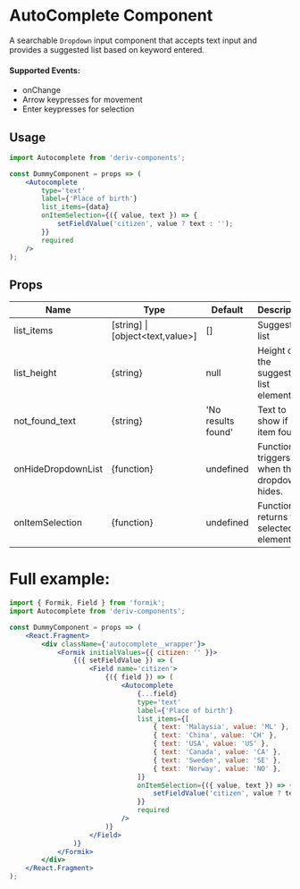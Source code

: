 # AutoComplete Component

A searchable `Dropdown` input component that accepts text input and provides a suggested list based on keyword entered.

#### Supported Events:

- onChange
- Arrow keypresses for movement
- Enter keypresses for selection

## Usage

```jsx
import Autocomplete from 'deriv-components';

const DummyComponent = props => (
    <Autocomplete
        type='text'
        label={'Place of birth'}
        list_items={data}
        onItemSelection={({ value, text }) => {
            setFieldValue('citizen', value ? text : '');
        }}
        required
    />
);
```

## Props

| Name               | Type                             | Default            | Description                                |
| ------------------ | -------------------------------- | ------------------ | ------------------------------------------ |
| list_items         | [string] \| [object<text,value>] | []                 | Suggestion list                            |
| list_height        | {string}                         | null               | Height of the suggestion list element.     |
| not_found_text     | {string}                         | 'No results found' | Text to show if no item found              |
| onHideDropdownList | {function}                       | undefined          | Function triggers when the dropdown hides. |
| onItemSelection    | {function}                       | undefined          | Function returns the selected element.     |

# Full example:

```jsx
import { Formik, Field } from 'formik';
import Autocomplete from 'deriv-components';

const DummyComponent = props => (
    <React.Fragment>
        <div className={'autocomplete__wrapper'}>
            <Formik initialValues={{ citizen: '' }}>
                {({ setFieldValue }) => (
                    <Field name='citizen'>
                        {({ field }) => (
                            <Autocomplete
                                {...field}
                                type='text'
                                label={'Place of birth'}
                                list_items={[
                                    { text: 'Malaysia', value: 'ML' },
                                    { text: 'China', value: 'CH' },
                                    { text: 'USA', value: 'US' },
                                    { text: 'Canada', value: 'CA' },
                                    { text: 'Sweden', value: 'SE' },
                                    { text: 'Norway', value: 'NO' },
                                ]}
                                onItemSelection={({ value, text }) => {
                                    setFieldValue('citizen', value ? text : '');
                                }}
                                required
                            />
                        )}
                    </Field>
                )}
            </Formik>
        </div>
    </React.Fragment>
);
```
